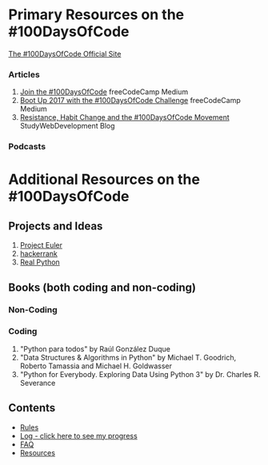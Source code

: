 # Primary Resources on the #100DaysOfCode

[The #100DaysOfCode Official Site](http://100daysofcode.com/)

### Articles
1. [Join the #100DaysOfCode](https://medium.freecodecamp.com/join-the-100daysofcode-556ddb4579e4) freeCodeCamp Medium
2. [Boot Up 2017 with the #100DaysOfCode Challenge](https://medium.freecodecamp.com/start-2017-with-the-100daysofcode-improved-and-updated-18ce604b237b) freeCodeCamp Medium 
3. [Resistance, Habit Change and the #100DaysOfCode Movement](https://studywebdevelopment.com/100-days-of-code.html) StudyWebDevelopment Blog

### Podcasts

# Additional Resources on the #100DaysOfCode

## Projects and Ideas
1. [Project Euler](https://projecteuler.net)
2. [hackerrank](https://www.hackerrank.com/dashboard)
3. [Real Python](https://realpython.com/)


## Books (both coding and non-coding)

### Non-Coding

### Coding
1. "Python para todos" by Raúl González Duque
2. "Data Structures & Algorithms in Python" by Michael T. Goodrich, Roberto Tamassia and Michael H. Goldwasser
3. "Python for Everybody. Exploring Data Using Python 3" by Dr. Charles R. Severance


## Contents
* [Rules](rules.md)
* [Log - click here to see my progress](log.md)
* [FAQ](FAQ.md)
* [Resources](resources.md)
